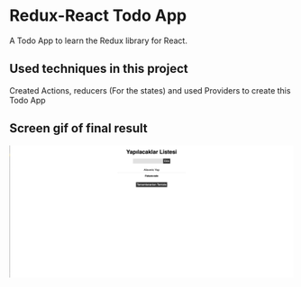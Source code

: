 <h1>Redux-React Todo App</h1>

A Todo App to learn the Redux library for React.

<h2>Used techniques in this project</h2>

Created Actions, reducers (For the states) and used Providers to create this Todo App 

<h2> Screen gif of final result</h2>

![](screen.gif)
